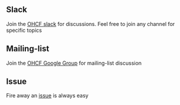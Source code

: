 ## Slack

Join the [OHCF slack](https://join.slack.com/t/openheterogen-sua7347/shared_invite/enQtNjE0NjExNTI4NDgwLWY3ZWVmMDc1MGQzOGIyNjg2OWU0ZDExYWYyMmM5OGEzZDA0ZWNmYWZmZjg5NzRiYjljYTNmMGFiMDcxM2YxYmM) for discussions. Feel free to join any channel for specific topics

## Mailing-list

Join the [OHCF Google Group](https://groups.google.com/forum/#!forum/ohcf) for mailing-list discussion

## Issue

Fire away an [issue](https://github.com/open-heterogeneous-computing-framework/community/issues/new) is always easy
